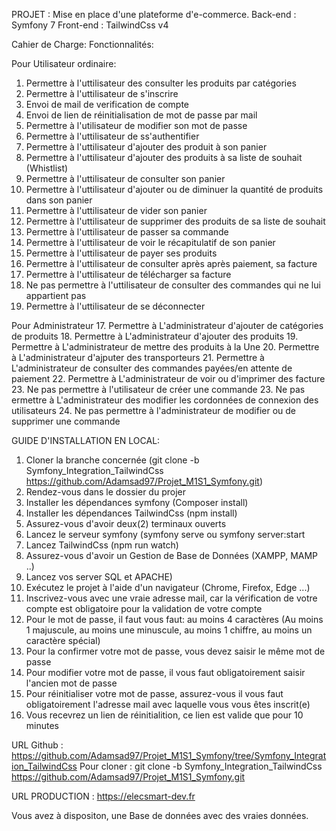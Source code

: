 PROJET : Mise en place d'une plateforme d'e-commerce.
Back-end : Symfony 7
Front-end : TailwindCss v4

Cahier de Charge:
Fonctionnalités:

Pour Utilisateur ordinaire:
  1. Permettre à l'uttilisateur des consulter les produits par catégories
  2. Permettre à l'uttilisateur de s'inscrire
  3. Envoi de mail de verification de compte
  4. Envoi de lien de réinitialisation de mot de passe par mail
  5. Permettre à l'utilisateur de modifier son mot de passe
  6. Permettre à l'uttilisateur de ss'authentifier
  7. Permettre à l'uttilisateur d'ajouter des produit à son panier
  8. Permettre à l'uttilisateur d'ajouter des produits à sa liste de souhait (Whistlist)
  9. Permettre à l'uttilisateur de consulter son panier
  10. Permettre à l'uttilisateur d'ajouter ou de diminuer la quantité de produits dans son panier
  11. Permettre à l'uttilisateur de vider son panier
  12. Permettre à l'uttilisateur de supprimer des produits de sa liste de souhait
  13. Permettre à l'uttilisateur de passer sa commande
  14. Permettre à l'uttilisateur de voir le récapitulatif de son panier
  15. Permettre à l'uttilisateur de payer ses produits
  16. Permettre à l'uttilisateur de consulter après après paiement, sa facture
  17. Permettre à l'uttilisateur de télécharger sa facture
  18.  Ne pas permettre à l'uttilisateur de consulter des commandes qui ne lui appartient pas
  19. Permettre à l'uttilisateur de se déconnecter
  
Pour Administrateur
  17. Permettre à L'administrateur d'ajouter de catégories de produits
  18. Permettre à L'administrateur d'ajouter des produits
  19. Permettre à L'administrateur de mettre des produits à la Une
  20. Permettre à L'administrateur d'ajputer des transporteurs
  21. Permettre à L'administrateur de consulter des commandes payées/en attente de paiement
  22. Permettre à L'administrateur de voir ou d'imprimer des facture
  23. Ne pas permettre à l'utilisateur de créer une commande
  23. Ne pas ermettre à L'administrateur des modifier les cordonnées de connexion des utilisateurs
  24. Ne pas permettre à l'administrateur de modifier ou de supprimer une commande


GUIDE D'INSTALLATION EN LOCAL:
 1. Cloner la branche concernée (git clone -b Symfony_Integration_TailwindCss https://github.com/Adamsad97/Projet_M1S1_Symfony.git)
2. Rendez-vous dans le dossier du projer
3. Installer les dépendances symfony (Composer install)
4. Installer les dépendances TailwindCss (npm install)
5. Assurez-vous d'avoir deux(2) terminaux ouverts
6. Lancez le serveur symfony (symfony serve ou symfony server:start
7. Lancez TailwindCss (npm run watch)
8. Assurez-vous d'avoir un Gestion de Base de Données (XAMPP, MAMP ..)
9. Lancez vos server SQL et APACHE)
10. Exécutez le projet à l'aide d'un navigateur (Chrome, Firefox, Edge ...)
11. Inscrivez-vous avec une vraie adresse mail, car la vérification de votre compte est obligatoire pour la validation de votre compte
12. Pour le mot de passe, il faut vous faut: au moins 4 caractères (Au moins 1 majuscule, au moins une minuscule, au moins 1 chiffre, au moins un caractère spécial)
13. Pour la confirmer votre mot de passe, vous devez saisir le même mot de passe
14. Pour modifier votre mot de passe, il vous faut obligatoirement saisir l'ancien mot de passe
15. Pour réinitialiser votre mot de passe, assurez-vous il vous faut obligatoirement l'adresse mail avec laquelle vous vous êtes inscrit(e)
16. Vous recevrez un lien de réinitialition, ce lien est valide que pour 10 minutes

URL Github : https://github.com/Adamsad97/Projet_M1S1_Symfony/tree/Symfony_Integration_TailwindCss
Pour cloner : git clone -b Symfony_Integration_TailwindCss https://github.com/Adamsad97/Projet_M1S1_Symfony.git

URL PRODUCTION : https://elecsmart-dev.fr

Vous avez à dispositon, une Base de données avec des vraies données.
